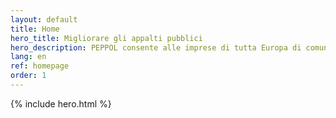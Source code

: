 ```yaml
---
layout: default
title: Home
hero_title: Migliorare gli appalti pubblici
hero_description: PEPPOL consente alle imprese di tutta Europa di comunicare elettronicamente con gli acquirenti pubblici in varie fasi della procedura di appalto.
lang: en
ref: homepage
order: 1
---
```


{% include hero.html %}
